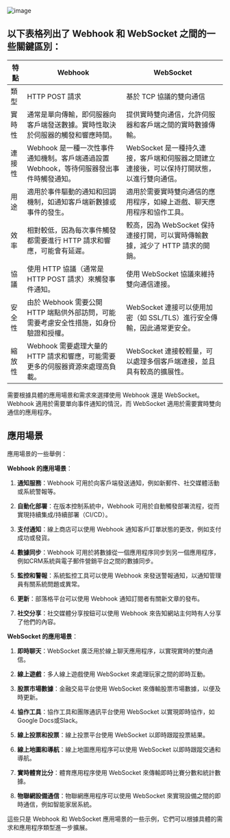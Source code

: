 ![image](https://github.com/dalaba7046/api_practise/assets/49179942/bde80564-dca6-4b17-9215-d4b34f53183e)

## 以下表格列出了 Webhook 和 WebSocket 之間的一些關鍵區別：

| 特點 | Webhook | WebSocket |
|------|---------|-----------|
| 類型   | HTTP POST 請求 | 基於 TCP 協議的雙向通信 |
| 實時性  | 通常是單向傳輸，即伺服器向客戶端發送數據。實時性取決於伺服器的觸發和響應時間。 | 提供實時雙向通信，允許伺服器和客戶端之間的實時數據傳輸。 |
| 連接性  | Webhook 是一種一次性事件通知機制。客戶端通過設置 Webhook，等待伺服器發出事件時觸發通知。 | WebSocket 是一種持久連接，客戶端和伺服器之間建立連接後，可以保持打開狀態，以進行雙向通信。 |
| 用途   | 適用於事件驅動的通知和回調機制，如通知客戶端新數據或事件的發生。 | 適用於需要實時雙向通信的應用程序，如線上遊戲、聊天應用程序和協作工具。 |
| 效率   | 相對較低，因為每次事件觸發都需要進行 HTTP 請求和響應，可能會有延遲。 | 較高，因為 WebSocket 保持連接打開，可以實時傳輸數據，減少了 HTTP 請求的開銷。 |
| 協議   | 使用 HTTP 協議（通常是 HTTP POST 請求）來觸發事件通知。 | 使用 WebSocket 協議來維持雙向通信連接。 |
| 安全性  | 由於 Webhook 需要公開 HTTP 端點供外部訪問，可能需要考慮安全性措施，如身份驗證和授權。 | WebSocket 連接可以使用加密（如 SSL/TLS）進行安全傳輸，因此通常更安全。 |
| 縮放性  | Webhook 需要處理大量的 HTTP 請求和響應，可能需要更多的伺服器資源來處理高負載。 | WebSocket 連接較輕量，可以處理多個客戶端連接，並且具有較高的擴展性。 |

需要根據具體的應用場景和需求來選擇使用 Webhook 還是 WebSocket。Webhook 適用於需要單向事件通知的情況，而 WebSocket 適用於需要實時雙向通信的應用程序。



## 應用場景
應用場景的一些舉例：

**Webhook 的應用場景**：

1. **通知服務**：Webhook 可用於向客戶端發送通知，例如新郵件、社交媒體活動或系統警報等。

2. **自動化部署**：在版本控制系統中，Webhook 可用於自動觸發部署流程，從而實現持續集成/持續部署（CI/CD）。

3. **支付通知**：線上商店可以使用 Webhook 通知客戶訂單狀態的更改，例如支付成功或發貨。

4. **數據同步**：Webhook 可用於將數據從一個應用程序同步到另一個應用程序，例如CRM系統與電子郵件營銷平台之間的數據同步。

5. **監控和警報**：系統監控工具可以使用 Webhook 來發送警報通知，以通知管理員有關系統問題或異常。

6. **更新**：部落格平台可以使用 Webhook 通知訂閱者有關新文章的發布。

7. **社交分享**：社交媒體分享按鈕可以使用 Webhook 來告知網站主何時有人分享了他們的內容。

**WebSocket 的應用場景**：

1. **即時聊天**：WebSocket 廣泛用於線上聊天應用程序，以實現實時的雙向通信。

2. **線上遊戲**：多人線上遊戲使用 WebSocket 來處理玩家之間的即時互動。

3. **股票市場數據**：金融交易平台使用 WebSocket 來傳輸股票市場數據，以便及時更新。

4. **協作工具**：協作工具和團隊通訊平台使用 WebSocket 以實現即時協作，如Google Docs或Slack。

5. **線上投票和投票**：線上投票平台使用 WebSocket 以即時跟蹤投票結果。

6. **線上地圖和導航**：線上地圖應用程序可以使用 WebSocket 以即時跟蹤交通和導航。

7. **實時體育比分**：體育應用程序使用 WebSocket 來傳輸即時比賽分數和統計數據。

8. **物聯網設備通信**：物聯網應用程序可以使用 WebSocket 來實現設備之間的即時通信，例如智能家居系統。

這些只是 Webhook 和 WebSocket 應用場景的一些示例，它們可以根據具體的需求和應用程序類型進一步擴展。
